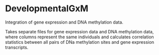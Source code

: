 # DevelopmentalGxM
Integration of gene expression and DNA methylation data.

Takes separate files for gene expression data and DNA methylation data, where columns represent the same individuals and calculates correlation statistics between all pairs of DNa methylation sites and gene expression transcripts.
